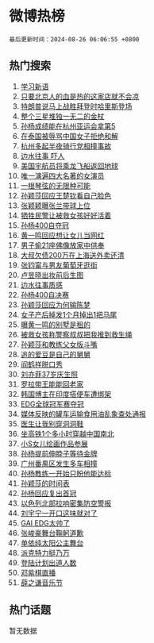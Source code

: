 # 微博热榜

`最后更新时间：2024-08-26 06:06:55 +0800`

## 热门搜索

1. [学习新语](https://m.weibo.cn/search?containerid=100103type%3D1%26t%3D10%26q%3D%23%E5%AD%A6%E4%B9%A0%E6%96%B0%E8%AF%AD%23&stream_entry_id=51&isnewpage=1&extparam=seat%3D1%26stream_entry_id%3D51%26c_type%3D51%26cate%3D10103%26pos%3D0%26q%3D%2523%25E5%25AD%25A6%25E4%25B9%25A0%25E6%2596%25B0%25E8%25AF%25AD%2523%26dgr%3D0%26filter_type%3Drealtimehot%26display_time%3D1724623613%26pre_seqid%3D1724623613886017660103)
1. [只要北京人的血是热的这家店就不会凉](https://m.weibo.cn/search?containerid=100103type%3D1%26t%3D10%26q%3D%23%E5%8F%AA%E8%A6%81%E5%8C%97%E4%BA%AC%E4%BA%BA%E7%9A%84%E8%A1%80%E6%98%AF%E7%83%AD%E7%9A%84%E8%BF%99%E5%AE%B6%E5%BA%97%E5%B0%B1%E4%B8%8D%E4%BC%9A%E5%87%89%23&stream_entry_id=31&isnewpage=1&extparam=seat%3D1%26lcate%3D5001%26q%3D%2523%25E5%258F%25AA%25E8%25A6%2581%25E5%258C%2597%25E4%25BA%25AC%25E4%25BA%25BA%25E7%259A%2584%25E8%25A1%2580%25E6%2598%25AF%25E7%2583%25AD%25E7%259A%2584%25E8%25BF%2599%25E5%25AE%25B6%25E5%25BA%2597%25E5%25B0%25B1%25E4%25B8%258D%25E4%25BC%259A%25E5%2587%2589%2523%26dgr%3D0%26realpos%3D1%26c_type%3D31%26flag%3D32768%26cate%3D5001%26pos%3D0%26filter_type%3Drealtimehot%26band_rank%3D1%26stream_entry_id%3D31%26display_time%3D1724623613%26pre_seqid%3D1724623613886017660103)
1. [特朗普说马上战胜拜登时哈里斯登场](https://m.weibo.cn/search?containerid=100103type%3D1%26t%3D10%26q%3D%23%E7%89%B9%E6%9C%97%E6%99%AE%E8%AF%B4%E9%A9%AC%E4%B8%8A%E6%88%98%E8%83%9C%E6%8B%9C%E7%99%BB%E6%97%B6%E5%93%88%E9%87%8C%E6%96%AF%E7%99%BB%E5%9C%BA%23&stream_entry_id=31&isnewpage=1&extparam=seat%3D1%26lcate%3D5001%26q%3D%2523%25E7%2589%25B9%25E6%259C%2597%25E6%2599%25AE%25E8%25AF%25B4%25E9%25A9%25AC%25E4%25B8%258A%25E6%2588%2598%25E8%2583%259C%25E6%258B%259C%25E7%2599%25BB%25E6%2597%25B6%25E5%2593%2588%25E9%2587%258C%25E6%2596%25AF%25E7%2599%25BB%25E5%259C%25BA%2523%26dgr%3D0%26realpos%3D2%26c_type%3D31%26flag%3D2%26cate%3D5001%26pos%3D1%26filter_type%3Drealtimehot%26band_rank%3D2%26stream_entry_id%3D31%26display_time%3D1724623613%26pre_seqid%3D1724623613886017660103)
1. [整个三星堆独一无二的金杖](https://m.weibo.cn/search?containerid=100103type%3D1%26t%3D10%26q%3D%23%E6%95%B4%E4%B8%AA%E4%B8%89%E6%98%9F%E5%A0%86%E7%8B%AC%E4%B8%80%E6%97%A0%E4%BA%8C%E7%9A%84%E9%87%91%E6%9D%96%23&stream_entry_id=31&isnewpage=1&extparam=seat%3D1%26lcate%3D5001%26q%3D%2523%25E6%2595%25B4%25E4%25B8%25AA%25E4%25B8%2589%25E6%2598%259F%25E5%25A0%2586%25E7%258B%25AC%25E4%25B8%2580%25E6%2597%25A0%25E4%25BA%258C%25E7%259A%2584%25E9%2587%2591%25E6%259D%2596%2523%26dgr%3D0%26realpos%3D3%26c_type%3D31%26flag%3D0%26cate%3D5001%26pos%3D2%26filter_type%3Drealtimehot%26band_rank%3D3%26stream_entry_id%3D31%26display_time%3D1724623613%26pre_seqid%3D1724623613886017660103)
1. [孙杨成绩能在杭州亚运会拿第5](https://m.weibo.cn/search?containerid=100103type%3D1%26t%3D10%26q%3D%23%E5%AD%99%E6%9D%A8%E6%88%90%E7%BB%A9%E8%83%BD%E5%9C%A8%E6%9D%AD%E5%B7%9E%E4%BA%9A%E8%BF%90%E4%BC%9A%E6%8B%BF%E7%AC%AC5%23&stream_entry_id=31&isnewpage=1&extparam=seat%3D1%26lcate%3D5001%26q%3D%2523%25E5%25AD%2599%25E6%259D%25A8%25E6%2588%2590%25E7%25BB%25A9%25E8%2583%25BD%25E5%259C%25A8%25E6%259D%25AD%25E5%25B7%259E%25E4%25BA%259A%25E8%25BF%2590%25E4%25BC%259A%25E6%258B%25BF%25E7%25AC%25AC5%2523%26dgr%3D0%26realpos%3D4%26c_type%3D31%26flag%3D2%26cate%3D5001%26pos%3D3%26filter_type%3Drealtimehot%26band_rank%3D4%26stream_entry_id%3D31%26display_time%3D1724623613%26pre_seqid%3D1724623613886017660103)
1. [在泰国被辱骂中国女子拒绝和解](https://m.weibo.cn/search?containerid=100103type%3D1%26t%3D10%26q%3D%23%E5%9C%A8%E6%B3%B0%E5%9B%BD%E8%A2%AB%E8%BE%B1%E9%AA%82%E4%B8%AD%E5%9B%BD%E5%A5%B3%E5%AD%90%E6%8B%92%E7%BB%9D%E5%92%8C%E8%A7%A3%23&stream_entry_id=31&isnewpage=1&extparam=seat%3D1%26lcate%3D5001%26q%3D%2523%25E5%259C%25A8%25E6%25B3%25B0%25E5%259B%25BD%25E8%25A2%25AB%25E8%25BE%25B1%25E9%25AA%2582%25E4%25B8%25AD%25E5%259B%25BD%25E5%25A5%25B3%25E5%25AD%2590%25E6%258B%2592%25E7%25BB%259D%25E5%2592%258C%25E8%25A7%25A3%2523%26dgr%3D0%26realpos%3D5%26c_type%3D31%26flag%3D0%26cate%3D5001%26pos%3D4%26filter_type%3Drealtimehot%26band_rank%3D5%26stream_entry_id%3D31%26display_time%3D1724623613%26pre_seqid%3D1724623613886017660103)
1. [杭州多起半夜骑行党相撞事故](https://m.weibo.cn/search?containerid=100103type%3D1%26t%3D10%26q%3D%23%E6%9D%AD%E5%B7%9E%E5%A4%9A%E8%B5%B7%E5%8D%8A%E5%A4%9C%E9%AA%91%E8%A1%8C%E5%85%9A%E7%9B%B8%E6%92%9E%E4%BA%8B%E6%95%85%23&stream_entry_id=31&isnewpage=1&extparam=seat%3D1%26lcate%3D5001%26q%3D%2523%25E6%259D%25AD%25E5%25B7%259E%25E5%25A4%259A%25E8%25B5%25B7%25E5%258D%258A%25E5%25A4%259C%25E9%25AA%2591%25E8%25A1%258C%25E5%2585%259A%25E7%259B%25B8%25E6%2592%259E%25E4%25BA%258B%25E6%2595%2585%2523%26dgr%3D0%26realpos%3D6%26c_type%3D31%26flag%3D0%26cate%3D5001%26pos%3D5%26filter_type%3Drealtimehot%26band_rank%3D6%26stream_entry_id%3D31%26display_time%3D1724623613%26pre_seqid%3D1724623613886017660103)
1. [边水往事 吓人](https://m.weibo.cn/search?containerid=100103type%3D1%26t%3D10%26q%3D%E8%BE%B9%E6%B0%B4%E5%BE%80%E4%BA%8B+%E5%90%93%E4%BA%BA&stream_entry_id=31&isnewpage=1&extparam=seat%3D1%26lcate%3D5001%26q%3D%25E8%25BE%25B9%25E6%25B0%25B4%25E5%25BE%2580%25E4%25BA%258B%2520%25E5%2590%2593%25E4%25BA%25BA%26dgr%3D0%26realpos%3D7%26c_type%3D31%26flag%3D2%26cate%3D5001%26pos%3D6%26filter_type%3Drealtimehot%26band_rank%3D7%26stream_entry_id%3D31%26display_time%3D1724623613%26pre_seqid%3D1724623613886017660103)
1. [美国宇航员将乘龙飞船返回地球](https://m.weibo.cn/search?containerid=100103type%3D1%26t%3D10%26q%3D%23%E7%BE%8E%E5%9B%BD%E5%AE%87%E8%88%AA%E5%91%98%E5%B0%86%E4%B9%98%E9%BE%99%E9%A3%9E%E8%88%B9%E8%BF%94%E5%9B%9E%E5%9C%B0%E7%90%83%23&stream_entry_id=31&isnewpage=1&extparam=seat%3D1%26lcate%3D5001%26q%3D%2523%25E7%25BE%258E%25E5%259B%25BD%25E5%25AE%2587%25E8%2588%25AA%25E5%2591%2598%25E5%25B0%2586%25E4%25B9%2598%25E9%25BE%2599%25E9%25A3%259E%25E8%2588%25B9%25E8%25BF%2594%25E5%259B%259E%25E5%259C%25B0%25E7%2590%2583%2523%26dgr%3D0%26realpos%3D8%26c_type%3D31%26flag%3D0%26cate%3D5001%26pos%3D7%26filter_type%3Drealtimehot%26band_rank%3D8%26stream_entry_id%3D31%26display_time%3D1724623613%26pre_seqid%3D1724623613886017660103)
1. [唯一演遍四大名著的女演员](https://m.weibo.cn/search?containerid=100103type%3D1%26t%3D10%26q%3D%E5%94%AF%E4%B8%80%E6%BC%94%E9%81%8D%E5%9B%9B%E5%A4%A7%E5%90%8D%E8%91%97%E7%9A%84%E5%A5%B3%E6%BC%94%E5%91%98&stream_entry_id=31&isnewpage=1&extparam=seat%3D1%26lcate%3D5001%26q%3D%25E5%2594%25AF%25E4%25B8%2580%25E6%25BC%2594%25E9%2581%258D%25E5%259B%259B%25E5%25A4%25A7%25E5%2590%258D%25E8%2591%2597%25E7%259A%2584%25E5%25A5%25B3%25E6%25BC%2594%25E5%2591%2598%26dgr%3D0%26realpos%3D9%26c_type%3D31%26flag%3D2%26cate%3D5001%26pos%3D8%26filter_type%3Drealtimehot%26band_rank%3D9%26stream_entry_id%3D31%26display_time%3D1724623613%26pre_seqid%3D1724623613886017660103)
1. [一根琴弦的无限种可能](https://m.weibo.cn/search?containerid=100103type%3D1%26t%3D10%26q%3D%23%E4%B8%80%E6%A0%B9%E7%90%B4%E5%BC%A6%E7%9A%84%E6%97%A0%E9%99%90%E7%A7%8D%E5%8F%AF%E8%83%BD%23&stream_entry_id=31&isnewpage=1&extparam=seat%3D1%26lcate%3D5001%26q%3D%2523%25E4%25B8%2580%25E6%25A0%25B9%25E7%2590%25B4%25E5%25BC%25A6%25E7%259A%2584%25E6%2597%25A0%25E9%2599%2590%25E7%25A7%258D%25E5%258F%25AF%25E8%2583%25BD%2523%26dgr%3D0%26realpos%3D10%26c_type%3D31%26flag%3D0%26cate%3D5001%26pos%3D9%26filter_type%3Drealtimehot%26band_rank%3D10%26stream_entry_id%3D31%26display_time%3D1724623613%26pre_seqid%3D1724623613886017660103)
1. [孙颖莎回应王楚钦看自己脸色](https://m.weibo.cn/search?containerid=100103type%3D1%26t%3D10%26q%3D%23%E5%AD%99%E9%A2%96%E8%8E%8E%E5%9B%9E%E5%BA%94%E7%8E%8B%E6%A5%9A%E9%92%A6%E7%9C%8B%E8%87%AA%E5%B7%B1%E8%84%B8%E8%89%B2%23&stream_entry_id=31&isnewpage=1&extparam=seat%3D1%26lcate%3D5001%26q%3D%2523%25E5%25AD%2599%25E9%25A2%2596%25E8%258E%258E%25E5%259B%259E%25E5%25BA%2594%25E7%258E%258B%25E6%25A5%259A%25E9%2592%25A6%25E7%259C%258B%25E8%2587%25AA%25E5%25B7%25B1%25E8%2584%25B8%25E8%2589%25B2%2523%26dgr%3D0%26realpos%3D11%26c_type%3D31%26flag%3D2%26cate%3D5001%26pos%3D10%26filter_type%3Drealtimehot%26band_rank%3D11%26stream_entry_id%3D31%26display_time%3D1724623613%26pre_seqid%3D1724623613886017660103)
1. [张颖颖曝张兰带球上位](https://m.weibo.cn/search?containerid=100103type%3D1%26t%3D10%26q%3D%23%E5%BC%A0%E9%A2%96%E9%A2%96%E6%9B%9D%E5%BC%A0%E5%85%B0%E5%B8%A6%E7%90%83%E4%B8%8A%E4%BD%8D%23&stream_entry_id=31&isnewpage=1&extparam=seat%3D1%26lcate%3D5001%26q%3D%2523%25E5%25BC%25A0%25E9%25A2%2596%25E9%25A2%2596%25E6%259B%259D%25E5%25BC%25A0%25E5%2585%25B0%25E5%25B8%25A6%25E7%2590%2583%25E4%25B8%258A%25E4%25BD%258D%2523%26dgr%3D0%26realpos%3D12%26c_type%3D31%26flag%3D2%26cate%3D5001%26pos%3D11%26filter_type%3Drealtimehot%26band_rank%3D12%26stream_entry_id%3D31%26display_time%3D1724623613%26pre_seqid%3D1724623613886017660103)
1. [牺牲民警让被救女孩好好活着](https://m.weibo.cn/search?containerid=100103type%3D1%26t%3D10%26q%3D%23%E7%89%BA%E7%89%B2%E6%B0%91%E8%AD%A6%E8%AE%A9%E8%A2%AB%E6%95%91%E5%A5%B3%E5%AD%A9%E5%A5%BD%E5%A5%BD%E6%B4%BB%E7%9D%80%23&stream_entry_id=31&isnewpage=1&extparam=seat%3D1%26lcate%3D5001%26q%3D%2523%25E7%2589%25BA%25E7%2589%25B2%25E6%25B0%2591%25E8%25AD%25A6%25E8%25AE%25A9%25E8%25A2%25AB%25E6%2595%2591%25E5%25A5%25B3%25E5%25AD%25A9%25E5%25A5%25BD%25E5%25A5%25BD%25E6%25B4%25BB%25E7%259D%2580%2523%26dgr%3D0%26realpos%3D13%26c_type%3D31%26flag%3D0%26cate%3D5001%26pos%3D12%26filter_type%3Drealtimehot%26band_rank%3D13%26stream_entry_id%3D31%26display_time%3D1724623613%26pre_seqid%3D1724623613886017660103)
1. [孙杨400自夺冠](https://m.weibo.cn/search?containerid=100103type%3D1%26t%3D10%26q%3D%23%E5%AD%99%E6%9D%A8400%E8%87%AA%E5%A4%BA%E5%86%A0%23&stream_entry_id=31&isnewpage=1&extparam=seat%3D1%26lcate%3D5001%26q%3D%2523%25E5%25AD%2599%25E6%259D%25A8400%25E8%2587%25AA%25E5%25A4%25BA%25E5%2586%25A0%2523%26dgr%3D0%26realpos%3D14%26c_type%3D31%26flag%3D0%26cate%3D5001%26pos%3D13%26filter_type%3Drealtimehot%26band_rank%3D14%26stream_entry_id%3D31%26display_time%3D1724623613%26pre_seqid%3D1724623613886017660103)
1. [黄一鸣回应想让女儿当网红](https://m.weibo.cn/search?containerid=100103type%3D1%26t%3D10%26q%3D%23%E9%BB%84%E4%B8%80%E9%B8%A3%E5%9B%9E%E5%BA%94%E6%83%B3%E8%AE%A9%E5%A5%B3%E5%84%BF%E5%BD%93%E7%BD%91%E7%BA%A2%23&stream_entry_id=31&isnewpage=1&extparam=seat%3D1%26lcate%3D5001%26q%3D%2523%25E9%25BB%2584%25E4%25B8%2580%25E9%25B8%25A3%25E5%259B%259E%25E5%25BA%2594%25E6%2583%25B3%25E8%25AE%25A9%25E5%25A5%25B3%25E5%2584%25BF%25E5%25BD%2593%25E7%25BD%2591%25E7%25BA%25A2%2523%26dgr%3D0%26realpos%3D15%26c_type%3D31%26flag%3D2%26cate%3D5001%26pos%3D14%26filter_type%3Drealtimehot%26band_rank%3D15%26stream_entry_id%3D31%26display_time%3D1724623613%26pre_seqid%3D1724623613886017660103)
1. [男子偷21座佛像放家中供奉](https://m.weibo.cn/search?containerid=100103type%3D1%26t%3D10%26q%3D%23%E7%94%B7%E5%AD%90%E5%81%B721%E5%BA%A7%E4%BD%9B%E5%83%8F%E6%94%BE%E5%AE%B6%E4%B8%AD%E4%BE%9B%E5%A5%89%23&stream_entry_id=31&isnewpage=1&extparam=seat%3D1%26lcate%3D5001%26q%3D%2523%25E7%2594%25B7%25E5%25AD%2590%25E5%2581%25B721%25E5%25BA%25A7%25E4%25BD%259B%25E5%2583%258F%25E6%2594%25BE%25E5%25AE%25B6%25E4%25B8%25AD%25E4%25BE%259B%25E5%25A5%2589%2523%26dgr%3D0%26realpos%3D16%26c_type%3D31%26flag%3D0%26cate%3D5001%26pos%3D15%26filter_type%3Drealtimehot%26band_rank%3D16%26stream_entry_id%3D31%26display_time%3D1724623613%26pre_seqid%3D1724623613886017660103)
1. [大叔欠债200万在上海送外卖还清](https://m.weibo.cn/search?containerid=100103type%3D1%26t%3D10%26q%3D%23%E5%A4%A7%E5%8F%94%E6%AC%A0%E5%80%BA200%E4%B8%87%E5%9C%A8%E4%B8%8A%E6%B5%B7%E9%80%81%E5%A4%96%E5%8D%96%E8%BF%98%E6%B8%85%23&stream_entry_id=31&isnewpage=1&extparam=seat%3D1%26lcate%3D5001%26q%3D%2523%25E5%25A4%25A7%25E5%258F%2594%25E6%25AC%25A0%25E5%2580%25BA200%25E4%25B8%2587%25E5%259C%25A8%25E4%25B8%258A%25E6%25B5%25B7%25E9%2580%2581%25E5%25A4%2596%25E5%258D%2596%25E8%25BF%2598%25E6%25B8%2585%2523%26dgr%3D0%26realpos%3D17%26c_type%3D31%26flag%3D0%26cate%3D5001%26pos%3D16%26filter_type%3Drealtimehot%26band_rank%3D17%26stream_entry_id%3D31%26display_time%3D1724623613%26pre_seqid%3D1724623613886017660103)
1. [张钧甯与男友葡萄牙逛街](https://m.weibo.cn/search?containerid=100103type%3D1%26t%3D10%26q%3D%23%E5%BC%A0%E9%92%A7%E7%94%AF%E4%B8%8E%E7%94%B7%E5%8F%8B%E8%91%A1%E8%90%84%E7%89%99%E9%80%9B%E8%A1%97%23&stream_entry_id=31&isnewpage=1&extparam=seat%3D1%26lcate%3D5001%26q%3D%2523%25E5%25BC%25A0%25E9%2592%25A7%25E7%2594%25AF%25E4%25B8%258E%25E7%2594%25B7%25E5%258F%258B%25E8%2591%25A1%25E8%2590%2584%25E7%2589%2599%25E9%2580%259B%25E8%25A1%2597%2523%26dgr%3D0%26realpos%3D18%26c_type%3D31%26flag%3D0%26cate%3D5001%26pos%3D17%26filter_type%3Drealtimehot%26band_rank%3D18%26stream_entry_id%3D31%26display_time%3D1724623613%26pre_seqid%3D1724623613886017660103)
1. [卢昱晓出妆前后生图](https://m.weibo.cn/search?containerid=100103type%3D1%26t%3D10%26q%3D%E5%8D%A2%E6%98%B1%E6%99%93%E5%87%BA%E5%A6%86%E5%89%8D%E5%90%8E%E7%94%9F%E5%9B%BE&stream_entry_id=31&isnewpage=1&extparam=seat%3D1%26lcate%3D5001%26q%3D%25E5%258D%25A2%25E6%2598%25B1%25E6%2599%2593%25E5%2587%25BA%25E5%25A6%2586%25E5%2589%258D%25E5%2590%258E%25E7%2594%259F%25E5%259B%25BE%26dgr%3D0%26realpos%3D19%26c_type%3D31%26flag%3D0%26cate%3D5001%26pos%3D18%26filter_type%3Drealtimehot%26band_rank%3D19%26stream_entry_id%3D31%26display_time%3D1724623613%26pre_seqid%3D1724623613886017660103)
1. [边水往事质感](https://m.weibo.cn/search?containerid=100103type%3D1%26t%3D10%26q%3D%E8%BE%B9%E6%B0%B4%E5%BE%80%E4%BA%8B%E8%B4%A8%E6%84%9F&stream_entry_id=31&isnewpage=1&extparam=seat%3D1%26lcate%3D5001%26q%3D%25E8%25BE%25B9%25E6%25B0%25B4%25E5%25BE%2580%25E4%25BA%258B%25E8%25B4%25A8%25E6%2584%259F%26dgr%3D0%26realpos%3D20%26c_type%3D31%26flag%3D0%26cate%3D5001%26pos%3D19%26filter_type%3Drealtimehot%26band_rank%3D20%26stream_entry_id%3D31%26display_time%3D1724623613%26pre_seqid%3D1724623613886017660103)
1. [孙杨400自决赛](https://m.weibo.cn/search?containerid=100103type%3D1%26t%3D10%26q%3D%E5%AD%99%E6%9D%A8400%E8%87%AA%E5%86%B3%E8%B5%9B&stream_entry_id=31&isnewpage=1&extparam=seat%3D1%26lcate%3D5001%26q%3D%25E5%25AD%2599%25E6%259D%25A8400%25E8%2587%25AA%25E5%2586%25B3%25E8%25B5%259B%26dgr%3D0%26realpos%3D21%26c_type%3D31%26flag%3D0%26cate%3D5001%26pos%3D20%26filter_type%3Drealtimehot%26band_rank%3D21%26stream_entry_id%3D31%26display_time%3D1724623613%26pre_seqid%3D1724623613886017660103)
1. [孙颖莎回应为何输陈梦](https://m.weibo.cn/search?containerid=100103type%3D1%26t%3D10%26q%3D%23%E5%AD%99%E9%A2%96%E8%8E%8E%E5%9B%9E%E5%BA%94%E4%B8%BA%E4%BD%95%E8%BE%93%E9%99%88%E6%A2%A6%23&stream_entry_id=31&isnewpage=1&extparam=seat%3D1%26lcate%3D5001%26q%3D%2523%25E5%25AD%2599%25E9%25A2%2596%25E8%258E%258E%25E5%259B%259E%25E5%25BA%2594%25E4%25B8%25BA%25E4%25BD%2595%25E8%25BE%2593%25E9%2599%2588%25E6%25A2%25A6%2523%26dgr%3D0%26realpos%3D22%26c_type%3D31%26flag%3D0%26cate%3D5001%26pos%3D21%26filter_type%3Drealtimehot%26band_rank%3D22%26stream_entry_id%3D31%26display_time%3D1724623613%26pre_seqid%3D1724623613886017660103)
1. [女子产后掉发1个月掉出1把马尾](https://m.weibo.cn/search?containerid=100103type%3D1%26t%3D10%26q%3D%23%E5%A5%B3%E5%AD%90%E4%BA%A7%E5%90%8E%E6%8E%89%E5%8F%911%E4%B8%AA%E6%9C%88%E6%8E%89%E5%87%BA1%E6%8A%8A%E9%A9%AC%E5%B0%BE%23&stream_entry_id=31&isnewpage=1&extparam=seat%3D1%26lcate%3D5001%26q%3D%2523%25E5%25A5%25B3%25E5%25AD%2590%25E4%25BA%25A7%25E5%2590%258E%25E6%258E%2589%25E5%258F%25911%25E4%25B8%25AA%25E6%259C%2588%25E6%258E%2589%25E5%2587%25BA1%25E6%258A%258A%25E9%25A9%25AC%25E5%25B0%25BE%2523%26dgr%3D0%26realpos%3D23%26c_type%3D31%26flag%3D0%26cate%3D5001%26pos%3D22%26filter_type%3Drealtimehot%26band_rank%3D23%26stream_entry_id%3D31%26display_time%3D1724623613%26pre_seqid%3D1724623613886017660103)
1. [曝黄一鸣的别墅是租的](https://m.weibo.cn/search?containerid=100103type%3D1%26t%3D10%26q%3D%23%E6%9B%9D%E9%BB%84%E4%B8%80%E9%B8%A3%E7%9A%84%E5%88%AB%E5%A2%85%E6%98%AF%E7%A7%9F%E7%9A%84%23&stream_entry_id=31&isnewpage=1&extparam=seat%3D1%26lcate%3D5001%26q%3D%2523%25E6%259B%259D%25E9%25BB%2584%25E4%25B8%2580%25E9%25B8%25A3%25E7%259A%2584%25E5%2588%25AB%25E5%25A2%2585%25E6%2598%25AF%25E7%25A7%259F%25E7%259A%2584%2523%26dgr%3D0%26realpos%3D24%26c_type%3D31%26flag%3D0%26cate%3D5001%26pos%3D23%26filter_type%3Drealtimehot%26band_rank%3D24%26stream_entry_id%3D31%26display_time%3D1724623613%26pre_seqid%3D1724623613886017660103)
1. [被救女孩称警察叔叔把我推到救生绳](https://m.weibo.cn/search?containerid=100103type%3D1%26t%3D10%26q%3D%23%E8%A2%AB%E6%95%91%E5%A5%B3%E5%AD%A9%E7%A7%B0%E8%AD%A6%E5%AF%9F%E5%8F%94%E5%8F%94%E6%8A%8A%E6%88%91%E6%8E%A8%E5%88%B0%E6%95%91%E7%94%9F%E7%BB%B3%23&stream_entry_id=31&isnewpage=1&extparam=seat%3D1%26lcate%3D5001%26q%3D%2523%25E8%25A2%25AB%25E6%2595%2591%25E5%25A5%25B3%25E5%25AD%25A9%25E7%25A7%25B0%25E8%25AD%25A6%25E5%25AF%259F%25E5%258F%2594%25E5%258F%2594%25E6%258A%258A%25E6%2588%2591%25E6%258E%25A8%25E5%2588%25B0%25E6%2595%2591%25E7%2594%259F%25E7%25BB%25B3%2523%26dgr%3D0%26realpos%3D25%26c_type%3D31%26flag%3D0%26cate%3D5001%26pos%3D24%26filter_type%3Drealtimehot%26band_rank%3D25%26stream_entry_id%3D31%26display_time%3D1724623613%26pre_seqid%3D1724623613886017660103)
1. [孙颖莎和教练父女版斗嘴](https://m.weibo.cn/search?containerid=100103type%3D1%26t%3D10%26q%3D%23%E5%AD%99%E9%A2%96%E8%8E%8E%E5%92%8C%E6%95%99%E7%BB%83%E7%88%B6%E5%A5%B3%E7%89%88%E6%96%97%E5%98%B4%23&stream_entry_id=31&isnewpage=1&extparam=seat%3D1%26lcate%3D5001%26q%3D%2523%25E5%25AD%2599%25E9%25A2%2596%25E8%258E%258E%25E5%2592%258C%25E6%2595%2599%25E7%25BB%2583%25E7%2588%25B6%25E5%25A5%25B3%25E7%2589%2588%25E6%2596%2597%25E5%2598%25B4%2523%26dgr%3D0%26realpos%3D26%26c_type%3D31%26flag%3D0%26cate%3D5001%26pos%3D25%26filter_type%3Drealtimehot%26band_rank%3D26%26stream_entry_id%3D31%26display_time%3D1724623613%26pre_seqid%3D1724623613886017660103)
1. [追的爱豆是自己的舅舅](https://m.weibo.cn/search?containerid=100103type%3D1%26t%3D10%26q%3D%E8%BF%BD%E7%9A%84%E7%88%B1%E8%B1%86%E6%98%AF%E8%87%AA%E5%B7%B1%E7%9A%84%E8%88%85%E8%88%85&stream_entry_id=31&isnewpage=1&extparam=seat%3D1%26lcate%3D5001%26q%3D%25E8%25BF%25BD%25E7%259A%2584%25E7%2588%25B1%25E8%25B1%2586%25E6%2598%25AF%25E8%2587%25AA%25E5%25B7%25B1%25E7%259A%2584%25E8%2588%2585%25E8%2588%2585%26dgr%3D0%26realpos%3D27%26c_type%3D31%26flag%3D0%26cate%3D5001%26pos%3D26%26filter_type%3Drealtimehot%26band_rank%3D27%26stream_entry_id%3D31%26display_time%3D1724623613%26pre_seqid%3D1724623613886017660103)
1. [阎鹤祥脱口秀](https://m.weibo.cn/search?containerid=100103type%3D1%26t%3D10%26q%3D%E9%98%8E%E9%B9%A4%E7%A5%A5%E8%84%B1%E5%8F%A3%E7%A7%80&stream_entry_id=31&isnewpage=1&extparam=seat%3D1%26lcate%3D5001%26q%3D%25E9%2598%258E%25E9%25B9%25A4%25E7%25A5%25A5%25E8%2584%25B1%25E5%258F%25A3%25E7%25A7%2580%26dgr%3D0%26realpos%3D28%26c_type%3D31%26flag%3D0%26cate%3D5001%26pos%3D27%26filter_type%3Drealtimehot%26band_rank%3D28%26stream_entry_id%3D31%26display_time%3D1724623613%26pre_seqid%3D1724623613886017660103)
1. [刘亦菲37岁庆生照](https://m.weibo.cn/search?containerid=100103type%3D1%26t%3D10%26q%3D%23%E5%88%98%E4%BA%A6%E8%8F%B237%E5%B2%81%E5%BA%86%E7%94%9F%E7%85%A7%23&stream_entry_id=31&isnewpage=1&extparam=seat%3D1%26lcate%3D5001%26q%3D%2523%25E5%2588%2598%25E4%25BA%25A6%25E8%258F%25B237%25E5%25B2%2581%25E5%25BA%2586%25E7%2594%259F%25E7%2585%25A7%2523%26dgr%3D0%26realpos%3D29%26c_type%3D31%26flag%3D0%26cate%3D5001%26pos%3D28%26filter_type%3Drealtimehot%26band_rank%3D29%26stream_entry_id%3D31%26display_time%3D1724623613%26pre_seqid%3D1724623613886017660103)
1. [罗拉带王能能回老家](https://m.weibo.cn/search?containerid=100103type%3D1%26t%3D10%26q%3D%23%E7%BD%97%E6%8B%89%E5%B8%A6%E7%8E%8B%E8%83%BD%E8%83%BD%E5%9B%9E%E8%80%81%E5%AE%B6%23&stream_entry_id=31&isnewpage=1&extparam=seat%3D1%26lcate%3D5001%26q%3D%2523%25E7%25BD%2597%25E6%258B%2589%25E5%25B8%25A6%25E7%258E%258B%25E8%2583%25BD%25E8%2583%25BD%25E5%259B%259E%25E8%2580%2581%25E5%25AE%25B6%2523%26dgr%3D0%26realpos%3D30%26c_type%3D31%26flag%3D0%26cate%3D5001%26pos%3D29%26filter_type%3Drealtimehot%26band_rank%3D30%26stream_entry_id%3D31%26display_time%3D1724623613%26pre_seqid%3D1724623613886017660103)
1. [韩国博主在印度搭便车遭绑架](https://m.weibo.cn/search?containerid=100103type%3D1%26t%3D10%26q%3D%23%E9%9F%A9%E5%9B%BD%E5%8D%9A%E4%B8%BB%E5%9C%A8%E5%8D%B0%E5%BA%A6%E6%90%AD%E4%BE%BF%E8%BD%A6%E9%81%AD%E7%BB%91%E6%9E%B6%23&stream_entry_id=31&isnewpage=1&extparam=seat%3D1%26lcate%3D5001%26q%3D%2523%25E9%259F%25A9%25E5%259B%25BD%25E5%258D%259A%25E4%25B8%25BB%25E5%259C%25A8%25E5%258D%25B0%25E5%25BA%25A6%25E6%2590%25AD%25E4%25BE%25BF%25E8%25BD%25A6%25E9%2581%25AD%25E7%25BB%2591%25E6%259E%25B6%2523%26dgr%3D0%26realpos%3D31%26c_type%3D31%26flag%3D0%26cate%3D5001%26pos%3D30%26filter_type%3Drealtimehot%26band_rank%3D31%26stream_entry_id%3D31%26display_time%3D1724623613%26pre_seqid%3D1724623613886017660103)
1. [EDG全球冠军赛夺冠](https://m.weibo.cn/search?containerid=100103type%3D1%26t%3D10%26q%3D%23EDG%E5%85%A8%E7%90%83%E5%86%A0%E5%86%9B%E8%B5%9B%E5%A4%BA%E5%86%A0%23&stream_entry_id=31&isnewpage=1&extparam=seat%3D1%26lcate%3D5001%26q%3D%2523EDG%25E5%2585%25A8%25E7%2590%2583%25E5%2586%25A0%25E5%2586%259B%25E8%25B5%259B%25E5%25A4%25BA%25E5%2586%25A0%2523%26dgr%3D0%26realpos%3D32%26c_type%3D31%26flag%3D0%26cate%3D5001%26pos%3D31%26filter_type%3Drealtimehot%26band_rank%3D32%26stream_entry_id%3D31%26display_time%3D1724623613%26pre_seqid%3D1724623613886017660103)
1. [媒体反映的罐车运输食用油乱象查处通报](https://m.weibo.cn/search?containerid=100103type%3D1%26t%3D10%26q%3D%23%E5%AA%92%E4%BD%93%E5%8F%8D%E6%98%A0%E7%9A%84%E7%BD%90%E8%BD%A6%E8%BF%90%E8%BE%93%E9%A3%9F%E7%94%A8%E6%B2%B9%E4%B9%B1%E8%B1%A1%E6%9F%A5%E5%A4%84%E9%80%9A%E6%8A%A5%23&stream_entry_id=31&isnewpage=1&extparam=seat%3D1%26lcate%3D5001%26q%3D%2523%25E5%25AA%2592%25E4%25BD%2593%25E5%258F%258D%25E6%2598%25A0%25E7%259A%2584%25E7%25BD%2590%25E8%25BD%25A6%25E8%25BF%2590%25E8%25BE%2593%25E9%25A3%259F%25E7%2594%25A8%25E6%25B2%25B9%25E4%25B9%25B1%25E8%25B1%25A1%25E6%259F%25A5%25E5%25A4%2584%25E9%2580%259A%25E6%258A%25A5%2523%26dgr%3D0%26realpos%3D33%26c_type%3D31%26flag%3D0%26cate%3D5001%26pos%3D32%26filter_type%3Drealtimehot%26band_rank%3D33%26stream_entry_id%3D31%26display_time%3D1724623613%26pre_seqid%3D1724623613886017660103)
1. [医生让我别穿洞洞鞋](https://m.weibo.cn/search?containerid=100103type%3D1%26t%3D10%26q%3D%23%E5%8C%BB%E7%94%9F%E8%AE%A9%E6%88%91%E5%88%AB%E7%A9%BF%E6%B4%9E%E6%B4%9E%E9%9E%8B%23&stream_entry_id=31&isnewpage=1&extparam=seat%3D1%26lcate%3D5001%26q%3D%2523%25E5%258C%25BB%25E7%2594%259F%25E8%25AE%25A9%25E6%2588%2591%25E5%2588%25AB%25E7%25A9%25BF%25E6%25B4%259E%25E6%25B4%259E%25E9%259E%258B%2523%26dgr%3D0%26realpos%3D34%26c_type%3D31%26flag%3D0%26cate%3D5001%26pos%3D33%26filter_type%3Drealtimehot%26band_rank%3D34%26stream_entry_id%3D31%26display_time%3D1724623613%26pre_seqid%3D1724623613886017660103)
1. [坐高铁1个多小时穿越中国南北](https://m.weibo.cn/search?containerid=100103type%3D1%26t%3D10%26q%3D%23%E5%9D%90%E9%AB%98%E9%93%811%E4%B8%AA%E5%A4%9A%E5%B0%8F%E6%97%B6%E7%A9%BF%E8%B6%8A%E4%B8%AD%E5%9B%BD%E5%8D%97%E5%8C%97%23&stream_entry_id=31&isnewpage=1&extparam=seat%3D1%26lcate%3D5001%26q%3D%2523%25E5%259D%2590%25E9%25AB%2598%25E9%2593%25811%25E4%25B8%25AA%25E5%25A4%259A%25E5%25B0%258F%25E6%2597%25B6%25E7%25A9%25BF%25E8%25B6%258A%25E4%25B8%25AD%25E5%259B%25BD%25E5%258D%2597%25E5%258C%2597%2523%26dgr%3D0%26realpos%3D35%26c_type%3D31%26flag%3D0%26cate%3D5001%26pos%3D34%26filter_type%3Drealtimehot%26band_rank%3D35%26stream_entry_id%3D31%26display_time%3D1724623613%26pre_seqid%3D1724623613886017660103)
1. [小S女儿绘画作品参展](https://m.weibo.cn/search?containerid=100103type%3D1%26t%3D10%26q%3D%23%E5%B0%8FS%E5%A5%B3%E5%84%BF%E7%BB%98%E7%94%BB%E4%BD%9C%E5%93%81%E5%8F%82%E5%B1%95%23&stream_entry_id=31&isnewpage=1&extparam=seat%3D1%26lcate%3D5001%26q%3D%2523%25E5%25B0%258FS%25E5%25A5%25B3%25E5%2584%25BF%25E7%25BB%2598%25E7%2594%25BB%25E4%25BD%259C%25E5%2593%2581%25E5%258F%2582%25E5%25B1%2595%2523%26dgr%3D0%26realpos%3D36%26c_type%3D31%26flag%3D0%26cate%3D5001%26pos%3D35%26filter_type%3Drealtimehot%26band_rank%3D36%26stream_entry_id%3D31%26display_time%3D1724623613%26pre_seqid%3D1724623613886017660103)
1. [孙杨提前伸脖子等待金牌](https://m.weibo.cn/search?containerid=100103type%3D1%26t%3D10%26q%3D%23%E5%AD%99%E6%9D%A8%E6%8F%90%E5%89%8D%E4%BC%B8%E8%84%96%E5%AD%90%E7%AD%89%E5%BE%85%E9%87%91%E7%89%8C%23&stream_entry_id=31&isnewpage=1&extparam=seat%3D1%26lcate%3D5001%26q%3D%2523%25E5%25AD%2599%25E6%259D%25A8%25E6%258F%2590%25E5%2589%258D%25E4%25BC%25B8%25E8%2584%2596%25E5%25AD%2590%25E7%25AD%2589%25E5%25BE%2585%25E9%2587%2591%25E7%2589%258C%2523%26dgr%3D0%26realpos%3D37%26c_type%3D31%26flag%3D0%26cate%3D5001%26pos%3D36%26filter_type%3Drealtimehot%26band_rank%3D37%26stream_entry_id%3D31%26display_time%3D1724623613%26pre_seqid%3D1724623613886017660103)
1. [广州番禺区发生多车相撞](https://m.weibo.cn/search?containerid=100103type%3D1%26t%3D10%26q%3D%23%E5%B9%BF%E5%B7%9E%E7%95%AA%E7%A6%BA%E5%8C%BA%E5%8F%91%E7%94%9F%E5%A4%9A%E8%BD%A6%E7%9B%B8%E6%92%9E%23&stream_entry_id=31&isnewpage=1&extparam=seat%3D1%26lcate%3D5001%26q%3D%2523%25E5%25B9%25BF%25E5%25B7%259E%25E7%2595%25AA%25E7%25A6%25BA%25E5%258C%25BA%25E5%258F%2591%25E7%2594%259F%25E5%25A4%259A%25E8%25BD%25A6%25E7%259B%25B8%25E6%2592%259E%2523%26dgr%3D0%26realpos%3D38%26c_type%3D31%26flag%3D0%26cate%3D5001%26pos%3D37%26filter_type%3Drealtimehot%26band_rank%3D38%26stream_entry_id%3D31%26display_time%3D1724623613%26pre_seqid%3D1724623613886017660103)
1. [孙杨教练一开始只盼他能达标](https://m.weibo.cn/search?containerid=100103type%3D1%26t%3D10%26q%3D%23%E5%AD%99%E6%9D%A8%E6%95%99%E7%BB%83%E4%B8%80%E5%BC%80%E5%A7%8B%E5%8F%AA%E7%9B%BC%E4%BB%96%E8%83%BD%E8%BE%BE%E6%A0%87%23&stream_entry_id=31&isnewpage=1&extparam=seat%3D1%26lcate%3D5001%26q%3D%2523%25E5%25AD%2599%25E6%259D%25A8%25E6%2595%2599%25E7%25BB%2583%25E4%25B8%2580%25E5%25BC%2580%25E5%25A7%258B%25E5%258F%25AA%25E7%259B%25BC%25E4%25BB%2596%25E8%2583%25BD%25E8%25BE%25BE%25E6%25A0%2587%2523%26dgr%3D0%26realpos%3D39%26c_type%3D31%26flag%3D0%26cate%3D5001%26pos%3D38%26filter_type%3Drealtimehot%26band_rank%3D39%26stream_entry_id%3D31%26display_time%3D1724623613%26pre_seqid%3D1724623613886017660103)
1. [孙颖莎的时间表](https://m.weibo.cn/search?containerid=100103type%3D1%26t%3D10%26q%3D%23%E5%AD%99%E9%A2%96%E8%8E%8E%E7%9A%84%E6%97%B6%E9%97%B4%E8%A1%A8%23&stream_entry_id=31&isnewpage=1&extparam=seat%3D1%26lcate%3D5001%26q%3D%2523%25E5%25AD%2599%25E9%25A2%2596%25E8%258E%258E%25E7%259A%2584%25E6%2597%25B6%25E9%2597%25B4%25E8%25A1%25A8%2523%26dgr%3D0%26realpos%3D40%26c_type%3D31%26flag%3D0%26cate%3D5001%26pos%3D39%26filter_type%3Drealtimehot%26band_rank%3D40%26stream_entry_id%3D31%26display_time%3D1724623613%26pre_seqid%3D1724623613886017660103)
1. [孙杨回应复出首冠](https://m.weibo.cn/search?containerid=100103type%3D1%26t%3D10%26q%3D%23%E5%AD%99%E6%9D%A8%E5%9B%9E%E5%BA%94%E5%A4%8D%E5%87%BA%E9%A6%96%E5%86%A0%23&stream_entry_id=31&isnewpage=1&extparam=seat%3D1%26lcate%3D5001%26q%3D%2523%25E5%25AD%2599%25E6%259D%25A8%25E5%259B%259E%25E5%25BA%2594%25E5%25A4%258D%25E5%2587%25BA%25E9%25A6%2596%25E5%2586%25A0%2523%26dgr%3D0%26realpos%3D41%26c_type%3D31%26flag%3D0%26cate%3D5001%26pos%3D40%26filter_type%3Drealtimehot%26band_rank%3D41%26stream_entry_id%3D31%26display_time%3D1724623613%26pre_seqid%3D1724623613886017660103)
1. [以色列北部拉响密集防空警报](https://m.weibo.cn/search?containerid=100103type%3D1%26t%3D10%26q%3D%23%E4%BB%A5%E8%89%B2%E5%88%97%E5%8C%97%E9%83%A8%E6%8B%89%E5%93%8D%E5%AF%86%E9%9B%86%E9%98%B2%E7%A9%BA%E8%AD%A6%E6%8A%A5%23&stream_entry_id=31&isnewpage=1&extparam=seat%3D1%26lcate%3D5001%26q%3D%2523%25E4%25BB%25A5%25E8%2589%25B2%25E5%2588%2597%25E5%258C%2597%25E9%2583%25A8%25E6%258B%2589%25E5%2593%258D%25E5%25AF%2586%25E9%259B%2586%25E9%2598%25B2%25E7%25A9%25BA%25E8%25AD%25A6%25E6%258A%25A5%2523%26dgr%3D0%26realpos%3D42%26c_type%3D31%26flag%3D0%26cate%3D5001%26pos%3D41%26filter_type%3Drealtimehot%26band_rank%3D42%26stream_entry_id%3D31%26display_time%3D1724623613%26pre_seqid%3D1724623613886017660103)
1. [刘宇宁一开口这味就对了](https://m.weibo.cn/search?containerid=100103type%3D1%26t%3D10%26q%3D%E5%88%98%E5%AE%87%E5%AE%81%E4%B8%80%E5%BC%80%E5%8F%A3%E8%BF%99%E5%91%B3%E5%B0%B1%E5%AF%B9%E4%BA%86&stream_entry_id=31&isnewpage=1&extparam=seat%3D1%26lcate%3D5001%26q%3D%25E5%2588%2598%25E5%25AE%2587%25E5%25AE%2581%25E4%25B8%2580%25E5%25BC%2580%25E5%258F%25A3%25E8%25BF%2599%25E5%2591%25B3%25E5%25B0%25B1%25E5%25AF%25B9%25E4%25BA%2586%26dgr%3D0%26realpos%3D43%26c_type%3D31%26flag%3D1%26cate%3D5001%26pos%3D42%26filter_type%3Drealtimehot%26band_rank%3D43%26stream_entry_id%3D31%26display_time%3D1724623613%26pre_seqid%3D1724623613886017660103)
1. [GAI EDG太帅了](https://m.weibo.cn/search?containerid=100103type%3D1%26t%3D10%26q%3DGAI+EDG%E5%A4%AA%E5%B8%85%E4%BA%86&stream_entry_id=31&isnewpage=1&extparam=seat%3D1%26lcate%3D5001%26q%3DGAI%2520EDG%25E5%25A4%25AA%25E5%25B8%2585%25E4%25BA%2586%26dgr%3D0%26realpos%3D44%26c_type%3D31%26flag%3D0%26cate%3D5001%26pos%3D43%26filter_type%3Drealtimehot%26band_rank%3D44%26stream_entry_id%3D31%26display_time%3D1724623613%26pre_seqid%3D1724623613886017660103)
1. [张峻豪舞台鞠躬道歉](https://m.weibo.cn/search?containerid=100103type%3D1%26t%3D10%26q%3D%23%E5%BC%A0%E5%B3%BB%E8%B1%AA%E8%88%9E%E5%8F%B0%E9%9E%A0%E8%BA%AC%E9%81%93%E6%AD%89%23&stream_entry_id=31&isnewpage=1&extparam=seat%3D1%26lcate%3D5001%26q%3D%2523%25E5%25BC%25A0%25E5%25B3%25BB%25E8%25B1%25AA%25E8%2588%259E%25E5%258F%25B0%25E9%259E%25A0%25E8%25BA%25AC%25E9%2581%2593%25E6%25AD%2589%2523%26dgr%3D0%26realpos%3D45%26c_type%3D31%26flag%3D0%26cate%3D5001%26pos%3D44%26filter_type%3Drealtimehot%26band_rank%3D45%26stream_entry_id%3D31%26display_time%3D1724623613%26pre_seqid%3D1724623613886017660103)
1. [单依纯太阳公主舞台](https://m.weibo.cn/search?containerid=100103type%3D1%26t%3D10%26q%3D%E5%8D%95%E4%BE%9D%E7%BA%AF%E5%A4%AA%E9%98%B3%E5%85%AC%E4%B8%BB%E8%88%9E%E5%8F%B0&stream_entry_id=31&isnewpage=1&extparam=seat%3D1%26lcate%3D5001%26q%3D%25E5%258D%2595%25E4%25BE%259D%25E7%25BA%25AF%25E5%25A4%25AA%25E9%2598%25B3%25E5%2585%25AC%25E4%25B8%25BB%25E8%2588%259E%25E5%258F%25B0%26dgr%3D0%26realpos%3D46%26c_type%3D31%26flag%3D0%26cate%3D5001%26pos%3D45%26filter_type%3Drealtimehot%26band_rank%3D46%26stream_entry_id%3D31%26display_time%3D1724623613%26pre_seqid%3D1724623613886017660103)
1. [派克特力挺乃万](https://m.weibo.cn/search?containerid=100103type%3D1%26t%3D10%26q%3D%E6%B4%BE%E5%85%8B%E7%89%B9%E5%8A%9B%E6%8C%BA%E4%B9%83%E4%B8%87&stream_entry_id=31&isnewpage=1&extparam=seat%3D1%26lcate%3D5001%26q%3D%25E6%25B4%25BE%25E5%2585%258B%25E7%2589%25B9%25E5%258A%259B%25E6%258C%25BA%25E4%25B9%2583%25E4%25B8%2587%26dgr%3D0%26realpos%3D47%26c_type%3D31%26flag%3D0%26cate%3D5001%26pos%3D46%26filter_type%3Drealtimehot%26band_rank%3D47%26stream_entry_id%3D31%26display_time%3D1724623613%26pre_seqid%3D1724623613886017660103)
1. [登陆计划出道人数](https://m.weibo.cn/search?containerid=100103type%3D1%26t%3D10%26q%3D%E7%99%BB%E9%99%86%E8%AE%A1%E5%88%92%E5%87%BA%E9%81%93%E4%BA%BA%E6%95%B0&stream_entry_id=31&isnewpage=1&extparam=seat%3D1%26lcate%3D5001%26q%3D%25E7%2599%25BB%25E9%2599%2586%25E8%25AE%25A1%25E5%2588%2592%25E5%2587%25BA%25E9%2581%2593%25E4%25BA%25BA%25E6%2595%25B0%26dgr%3D0%26realpos%3D48%26c_type%3D31%26flag%3D0%26cate%3D5001%26pos%3D47%26filter_type%3Drealtimehot%26band_rank%3D48%26stream_entry_id%3D31%26display_time%3D1724623613%26pre_seqid%3D1724623613886017660103)
1. [邓紫棋直播](https://m.weibo.cn/search?containerid=100103type%3D1%26t%3D10%26q%3D%E9%82%93%E7%B4%AB%E6%A3%8B%E7%9B%B4%E6%92%AD&stream_entry_id=31&isnewpage=1&extparam=seat%3D1%26lcate%3D5001%26q%3D%25E9%2582%2593%25E7%25B4%25AB%25E6%25A3%258B%25E7%259B%25B4%25E6%2592%25AD%26dgr%3D0%26realpos%3D49%26c_type%3D31%26flag%3D0%26cate%3D5001%26pos%3D48%26filter_type%3Drealtimehot%26band_rank%3D49%26stream_entry_id%3D31%26display_time%3D1724623613%26pre_seqid%3D1724623613886017660103)
1. [薛之谦音乐节](https://m.weibo.cn/search?containerid=100103type%3D1%26t%3D10%26q%3D%E8%96%9B%E4%B9%8B%E8%B0%A6%E9%9F%B3%E4%B9%90%E8%8A%82&stream_entry_id=31&isnewpage=1&extparam=seat%3D1%26lcate%3D5001%26q%3D%25E8%2596%259B%25E4%25B9%258B%25E8%25B0%25A6%25E9%259F%25B3%25E4%25B9%2590%25E8%258A%2582%26dgr%3D0%26realpos%3D50%26c_type%3D31%26flag%3D0%26cate%3D5001%26pos%3D49%26filter_type%3Drealtimehot%26band_rank%3D50%26stream_entry_id%3D31%26display_time%3D1724623613%26pre_seqid%3D1724623613886017660103)

## 热门话题

暂无数据
